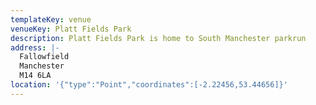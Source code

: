 ```yaml
---
templateKey: venue
venueKey: Platt Fields Park
description: Platt Fields Park is home to South Manchester parkrun
address: |-
  Fallowfield
  Manchester
  M14 6LA
location: '{"type":"Point","coordinates":[-2.22456,53.44656]}'
---
```

